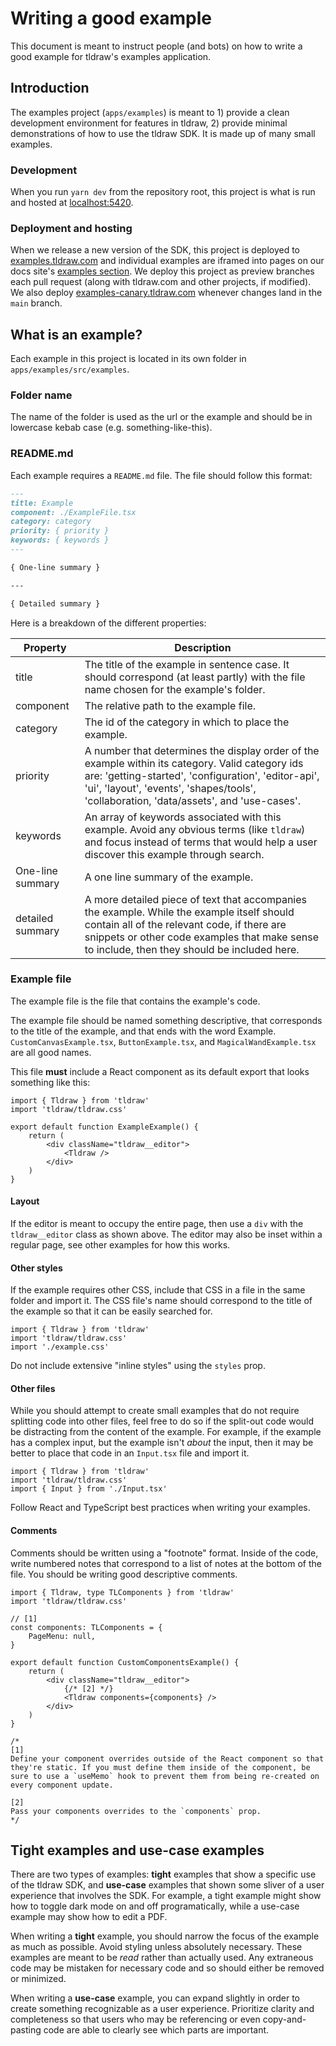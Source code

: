 # Writing a good example

This document is meant to instruct people (and bots) on how to write a good example for tldraw's examples application.

## Introduction

The examples project (`apps/examples`) is meant to 1) provide a clean development environment for features in tldraw, 2) provide minimal demonstrations of how to use the tldraw SDK. It is made up of many small examples.

### Development

When you run `yarn dev` from the repository root, this project is what is run and hosted at [localhost:5420](http://localhost:5420).

### Deployment and hosting

When we release a new version of the SDK, this project is deployed to [examples.tldraw.com](htts://examples.tldraw.com) and individual examples are iframed into pages on our docs site's [examples section](https://tldraw.dev/examples). We deploy this project as preview branches each pull request (along with tldraw.com and other projects, if modified). We also deploy [examples-canary.tldraw.com](htts://examples-canary.tldraw.com) whenever changes land in the `main` branch.

## What is an example?

Each example in this project is located in its own folder in `apps/examples/src/examples`.

### Folder name

The name of the folder is used as the url or the example and should be in lowercase kebab case (e.g. something-like-this).

### README.md

Each example requires a `README.md` file. The file should follow this format:

```md
---
title: Example
component: ./ExampleFile.tsx
category: category
priority: { priority }
keywords: { keywords }
---

{ One-line summary }

---

{ Detailed summary }
```

Here is a breakdown of the different properties:

| Property         | Description                                                                                                                                                                                                                                        |
| ---------------- | -------------------------------------------------------------------------------------------------------------------------------------------------------------------------------------------------------------------------------------------------- |
| title            | The title of the example in sentence case. It should correspond (at least partly) with the file name chosen for the example's folder.                                                                                                              |
| component        | The relative path to the example file.                                                                                                                                                                                                             |
| category         | The id of the category in which to place the example.                                                                                                                                                                                              |
| priority         | A number that determines the display order of the example within its category. Valid category ids are: 'getting-started', 'configuration', 'editor-api', 'ui', 'layout', 'events', 'shapes/tools', 'collaboration, 'data/assets', and 'use-cases'. |
| keywords         | An array of keywords associated with this example. Avoid any obvious terms (like `tldraw`) and focus instead of terms that would help a user discover this example through search.                                                                 |
| One-line summary | A one line summary of the example.                                                                                                                                                                                                                 |
| detailed summary | A more detailed piece of text that accompanies the example. While the example itself should contain all of the relevant code, if there are snippets or other code examples that make sense to include, then they should be included here.          |

### Example file

The example file is the file that contains the example's code.

The example file should be named something descriptive, that corresponds to the title of the example, and that ends with the word Example. `CustomCanvasExample.tsx`, `ButtonExample.tsx`, and `MagicalWandExample.tsx` are all good names.

This file **must** include a React component as its default export that looks something like this:

```tsx
import { Tldraw } from 'tldraw'
import 'tldraw/tldraw.css'

export default function ExampleExample() {
	return (
		<div className="tldraw__editor">
			<Tldraw />
		</div>
	)
}
```

#### Layout

If the editor is meant to occupy the entire page, then use a `div` with the `tldraw__editor` class as shown above. The editor may also be inset within a regular page, see other examples for how this works.

#### Other styles

If the example requires other CSS, include that CSS in a file in the same folder and import it. The CSS file's name should correspond to the title of the example so that it can be easily searched for.

```tsx
import { Tldraw } from 'tldraw'
import 'tldraw/tldraw.css'
import './example.css'
```

Do not include extensive "inline styles" using the `styles` prop.

#### Other files

While you should attempt to create small examples that do not require splitting code into other files, feel free to do so if the split-out code would be distracting from the content of the example. For example, if the example has a complex input, but the example isn't _about_ the input, then it may be better to place that code in an `Input.tsx` file and import it.

```tsx
import { Tldraw } from 'tldraw'
import 'tldraw/tldraw.css'
import { Input } from './Input.tsx'
```

Follow React and TypeScript best practices when writing your examples.

#### Comments

Comments should be written using a "footnote" format. Inside of the code, write numbered notes that correspond to a list of notes at the bottom of the file. You should be writing good descriptive comments.

```tsx
import { Tldraw, type TLComponents } from 'tldraw'
import 'tldraw/tldraw.css'

// [1]
const components: TLComponents = {
	PageMenu: null,
}

export default function CustomComponentsExample() {
	return (
		<div className="tldraw__editor">
			{/* [2] */}
			<Tldraw components={components} />
		</div>
	)
}

/*
[1]
Define your component overrides outside of the React component so that they're static. If you must define them inside of the component, be sure to use a `useMemo` hook to prevent them from being re-created on every component update.

[2]
Pass your components overrides to the `components` prop.
*/
```

## Tight examples and use-case examples

There are two types of examples: **tight** examples that show a specific use of the tldraw SDK, and **use-case** examples that shown some sliver of a user experience that involves the SDK. For example, a tight example might show how to toggle dark mode on and off programatically, while a use-case example may show how to edit a PDF.

When writing a **tight** example, you should narrow the focus of the example as much as possible. Avoid styling unless absolutely necessary. These examples are meant to be _read_ rather than actually used. Any extraneous code may be mistaken for necessary code and so should either be removed or minimized.

When writing a **use-case** example, you can expand slightly in order to create something recognizable as a user experience. Prioritize clarity and completeness so that users who may be referencing or even copy-and-pasting code are able to clearly see which parts are important.
